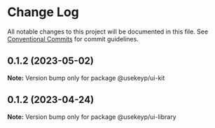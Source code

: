 # Change Log

All notable changes to this project will be documented in this file.
See [Conventional Commits](https://conventionalcommits.org) for commit guidelines.

## 0.1.2 (2023-05-02)

**Note:** Version bump only for package @usekeyp/ui-kit





## 0.1.2 (2023-04-24)

**Note:** Version bump only for package @usekeyp/ui-library
